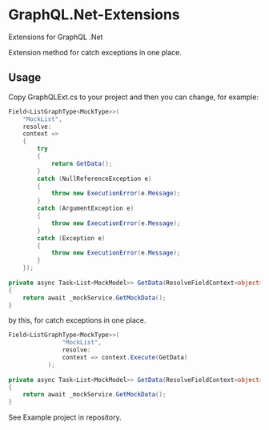 # GraphQL.Net-Extensions
Extensions for GraphQL .Net

Extension method for catch exceptions in one place.

## Usage
Copy GraphQLExt.cs to your project
and then you can change, for example:

```csharp
Field<ListGraphType<MockType>>(
    "MockList",
    resolve:
    context =>
    {
        try
        {
            return GetData();
        }
        catch (NullReferenceException e)
        {
            throw new ExecutionError(e.Message);
        }
        catch (ArgumentException e)
        {
            throw new ExecutionError(e.Message);
        }
        catch (Exception e)
        {
            throw new ExecutionError(e.Message);
        }
    });
    
private async Task<List<MockModel>> GetData(ResolveFieldContext<object> context)
{
    return await _mockService.GetMockData();
}
```

by this, for catch exceptions in one place.

```csharp
Field<ListGraphType<MockType>>(
               "MockList",
               resolve:
               context => context.Execute(GetData)
           );
            
private async Task<List<MockModel>> GetData(ResolveFieldContext<object> context)
{
    return await _mockService.GetMockData();
}
```

See Example project in repository.
